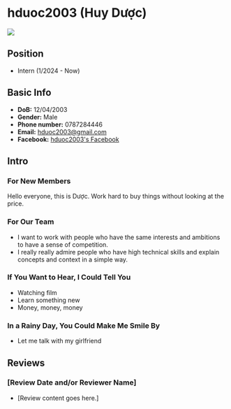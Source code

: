 # hduoc2003 (Huy Dược)

![](https://avatars.githubusercontent.com/hduoc2003)

## Position

- Intern (1/2024 - Now)

## Basic Info

- **DoB:** 12/04/2003
- **Gender:** Male
- **Phone number:** 0787284446
- **Email:** hduoc2003@gmail.com
- **Facebook:** [hduoc2003's Facebook](https://www.facebook.com/hduoc2003)

## Intro

### For New Members

Hello everyone, this is Dược. Work hard to buy things without looking at the price.

### For Our Team

- I want to work with people who have the same interests and ambitions to have a sense of competition.
- I really really admire people who have high technical skills and explain concepts and context in a simple way.

### If You Want to Hear, I Could Tell You

- Watching film
- Learn something new
- Money, money, money

### In a Rainy Day, You Could Make Me Smile By

- Let me talk with my girlfriend

## Reviews

### [Review Date and/or Reviewer Name]

- [Review content goes here.]
